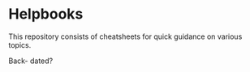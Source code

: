 # Helpbooks

This repository consists of cheatsheets for quick guidance on various topics.


Back- dated?

